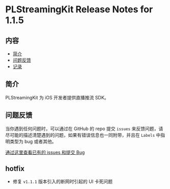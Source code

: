 # PLStreamingKit Release Notes for 1.1.5

## 内容

- [简介](#简介)
- [问题反馈](#问题反馈)
- [记录](#记录)
	
## 简介

PLStreamingKit 为 iOS 开发者提供直播推流 SDK。

## 问题反馈

当你遇到任何问题时，可以通过在 GitHub 的 repo 提交 ```issues``` 来反馈问题，请尽可能的描述清楚遇到的问题，如果有错误信息也一同附带，并且在 ```Labels``` 中指明类型为 bug 或者其他。

[通过这里查看已有的 issues 和提交 Bug](https://github.com/pili-engineering/PLStreamingKit/issues)

## hotfix

- 修复 `v1.1.1` 版本引入的断网时引起的 UI 卡死问题